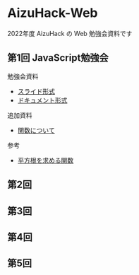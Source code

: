# AizuHack-Web

2022年度 AizuHack の Web 勉強会資料です

## 第1回 JavaScript勉強会

勉強会資料

- [スライド形式](https://hackmd.io/@vUVXjMmXTYu4hcxiNxyH3w/HyQhPHKH9)
- [ドキュメント形式](https://hackmd.io/wOmDxIn2SeigrJmLcO2NyA?both)

追加資料

- [関数について](TODO)

参考

- [平方根を求める関数](https://developer.mozilla.org/en-US/docs/Web/JavaScript/Reference/Global_Objects/Math/sqrt)

## 第2回

## 第3回

## 第4回

## 第5回
